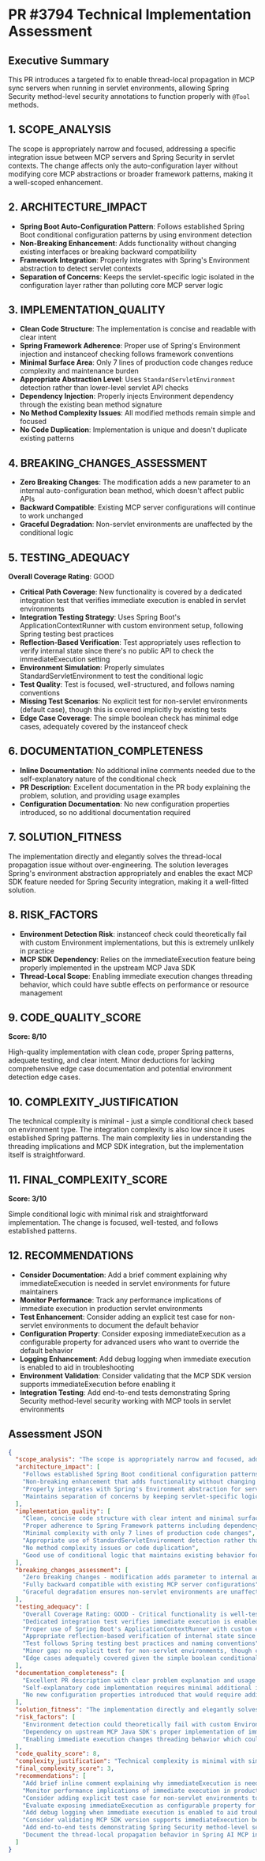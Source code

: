 # PR #3794 Technical Implementation Assessment

## Executive Summary

This PR introduces a targeted fix to enable thread-local propagation in MCP sync servers when running in servlet environments, allowing Spring Security method-level security annotations to function properly with `@Tool` methods.

## 1. SCOPE_ANALYSIS

The scope is appropriately narrow and focused, addressing a specific integration issue between MCP servers and Spring Security in servlet contexts. The change affects only the auto-configuration layer without modifying core MCP abstractions or broader framework patterns, making it a well-scoped enhancement.

## 2. ARCHITECTURE_IMPACT

- **Spring Boot Auto-Configuration Pattern**: Follows established Spring Boot conditional configuration patterns by using environment detection
- **Non-Breaking Enhancement**: Adds functionality without changing existing interfaces or breaking backward compatibility  
- **Framework Integration**: Properly integrates with Spring's Environment abstraction to detect servlet contexts
- **Separation of Concerns**: Keeps the servlet-specific logic isolated in the configuration layer rather than polluting core MCP server logic

## 3. IMPLEMENTATION_QUALITY

- **Clean Code Structure**: The implementation is concise and readable with clear intent
- **Spring Framework Adherence**: Proper use of Spring's Environment injection and instanceof checking follows framework conventions
- **Minimal Surface Area**: Only 7 lines of production code changes reduce complexity and maintenance burden
- **Appropriate Abstraction Level**: Uses `StandardServletEnvironment` detection rather than lower-level servlet API checks
- **Dependency Injection**: Properly injects Environment dependency through the existing bean method signature
- **No Method Complexity Issues**: All modified methods remain simple and focused
- **No Code Duplication**: Implementation is unique and doesn't duplicate existing patterns

## 4. BREAKING_CHANGES_ASSESSMENT

- **Zero Breaking Changes**: The modification adds a new parameter to an internal auto-configuration bean method, which doesn't affect public APIs
- **Backward Compatible**: Existing MCP server configurations will continue to work unchanged
- **Graceful Degradation**: Non-servlet environments are unaffected by the conditional logic

## 5. TESTING_ADEQUACY

**Overall Coverage Rating**: GOOD

- **Critical Path Coverage**: New functionality is covered by a dedicated integration test that verifies immediate execution is enabled in servlet environments
- **Integration Testing Strategy**: Uses Spring Boot's ApplicationContextRunner with custom environment setup, following Spring testing best practices
- **Reflection-Based Verification**: Test appropriately uses reflection to verify internal state since there's no public API to check the immediateExecution setting
- **Environment Simulation**: Properly simulates StandardServletEnvironment to test the conditional logic
- **Test Quality**: Test is focused, well-structured, and follows naming conventions
- **Missing Test Scenarios**: No explicit test for non-servlet environments (default case), though this is covered implicitly by existing tests
- **Edge Case Coverage**: The simple boolean check has minimal edge cases, adequately covered by the instanceof check

## 6. DOCUMENTATION_COMPLETENESS

- **Inline Documentation**: No additional inline comments needed due to the self-explanatory nature of the conditional check
- **PR Description**: Excellent documentation in the PR body explaining the problem, solution, and providing usage examples
- **Configuration Documentation**: No new configuration properties introduced, so no additional documentation required

## 7. SOLUTION_FITNESS

The implementation directly and elegantly solves the thread-local propagation issue without over-engineering. The solution leverages Spring's environment abstraction appropriately and enables the exact MCP SDK feature needed for Spring Security integration, making it a well-fitted solution.

## 8. RISK_FACTORS

- **Environment Detection Risk**: instanceof check could theoretically fail with custom Environment implementations, but this is extremely unlikely in practice
- **MCP SDK Dependency**: Relies on the immediateExecution feature being properly implemented in the upstream MCP Java SDK
- **Thread-Local Scope**: Enabling immediate execution changes threading behavior, which could have subtle effects on performance or resource management

## 9. CODE_QUALITY_SCORE

**Score: 8/10**

High-quality implementation with clean code, proper Spring patterns, adequate testing, and clear intent. Minor deductions for lacking comprehensive edge case documentation and potential environment detection edge cases.

## 10. COMPLEXITY_JUSTIFICATION

The technical complexity is minimal - just a simple conditional check based on environment type. The integration complexity is also low since it uses established Spring patterns. The main complexity lies in understanding the threading implications and MCP SDK integration, but the implementation itself is straightforward.

## 11. FINAL_COMPLEXITY_SCORE

**Score: 3/10**

Simple conditional logic with minimal risk and straightforward implementation. The change is focused, well-tested, and follows established patterns.

## 12. RECOMMENDATIONS

- **Consider Documentation**: Add a brief comment explaining why immediateExecution is needed in servlet environments for future maintainers
- **Monitor Performance**: Track any performance implications of immediate execution in production servlet environments
- **Test Enhancement**: Consider adding an explicit test case for non-servlet environments to document the default behavior
- **Configuration Property**: Consider exposing immediateExecution as a configurable property for advanced users who want to override the default behavior
- **Logging Enhancement**: Add debug logging when immediate execution is enabled to aid in troubleshooting
- **Environment Validation**: Consider validating that the MCP SDK version supports immediateExecution before enabling it
- **Integration Testing**: Add end-to-end tests demonstrating Spring Security method-level security working with MCP tools in servlet environments

## Assessment JSON

```json
{
  "scope_analysis": "The scope is appropriately narrow and focused, addressing a specific integration issue between MCP servers and Spring Security in servlet contexts without affecting core MCP abstractions or broader framework patterns.",
  "architecture_impact": [
    "Follows established Spring Boot conditional configuration patterns using environment detection",
    "Non-breaking enhancement that adds functionality without changing existing interfaces",
    "Properly integrates with Spring's Environment abstraction for servlet context detection",
    "Maintains separation of concerns by keeping servlet-specific logic in the configuration layer"
  ],
  "implementation_quality": [
    "Clean, concise code structure with clear intent and minimal surface area",
    "Proper adherence to Spring Framework patterns including dependency injection and environment abstraction",
    "Minimal complexity with only 7 lines of production code changes",
    "Appropriate use of StandardServletEnvironment detection rather than lower-level servlet API checks",
    "No method complexity issues or code duplication",
    "Good use of conditional logic that maintains existing behavior for non-servlet environments"
  ],
  "breaking_changes_assessment": [
    "Zero breaking changes - modification adds parameter to internal auto-configuration method only",
    "Fully backward compatible with existing MCP server configurations",
    "Graceful degradation ensures non-servlet environments are unaffected"
  ],
  "testing_adequacy": [
    "Overall Coverage Rating: GOOD - Critical functionality is well-tested",
    "Dedicated integration test verifies immediate execution is enabled in servlet environments",
    "Proper use of Spring Boot's ApplicationContextRunner with custom environment simulation",
    "Appropriate reflection-based verification of internal state since no public API exists",
    "Test follows Spring testing best practices and naming conventions",
    "Minor gap: no explicit test for non-servlet environments, though covered implicitly",
    "Edge cases adequately covered given the simple boolean conditional logic"
  ],
  "documentation_completeness": [
    "Excellent PR description with clear problem explanation and usage examples",
    "Self-explanatory code implementation requires minimal additional inline documentation",
    "No new configuration properties introduced that would require additional documentation"
  ],
  "solution_fitness": "The implementation directly and elegantly solves the thread-local propagation issue without over-engineering, leveraging Spring's environment abstraction appropriately to enable the exact MCP SDK feature needed for Spring Security integration.",
  "risk_factors": [
    "Environment detection could theoretically fail with custom Environment implementations",
    "Dependency on upstream MCP Java SDK's proper implementation of immediateExecution feature",
    "Enabling immediate execution changes threading behavior which could have subtle performance effects"
  ],
  "code_quality_score": 8,
  "complexity_justification": "Technical complexity is minimal with simple conditional logic based on environment type. Integration complexity is low using established Spring patterns. Main complexity involves understanding threading implications, but implementation itself is straightforward.",
  "final_complexity_score": 3,
  "recommendations": [
    "Add brief inline comment explaining why immediateExecution is needed in servlet environments",
    "Monitor performance implications of immediate execution in production servlet environments", 
    "Consider adding explicit test case for non-servlet environments to document default behavior",
    "Evaluate exposing immediateExecution as configurable property for advanced users",
    "Add debug logging when immediate execution is enabled to aid troubleshooting",
    "Consider validating MCP SDK version supports immediateExecution before enabling",
    "Add end-to-end tests demonstrating Spring Security method-level security with MCP tools",
    "Document the thread-local propagation behavior in Spring AI MCP integration guide"
  ]
}
```